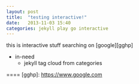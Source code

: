 ```yaml
---
layout: post
title:  "testing interactive!"
date:   2013-11-03 15:40
categories: jekyll play go interactive
---
```


this is interactive stuff
searching on [google][gghp]

- in-need
    - jekyll tag cloud from categories
    
====
[gghp]: https://www.google.com